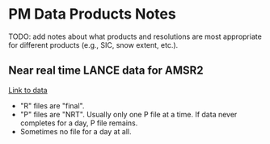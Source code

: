 # PM Data Products Notes

TODO: add notes about what products and resolutions are most appropriate for
different products (e.g., SIC, snow extent, etc.).

## Near real time LANCE data for AMSR2

[Link to data](https://lance.nsstc.nasa.gov/amsr2-science/data/level3/seaice12/R04/hdfeos5/)

* "R" files are "final".
* "P" files are "NRT". Usually only one P file at a time. If data never completes for a day, P file remains.
* Sometimes no file for a day at all.
